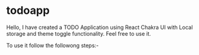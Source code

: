 # todoapp
Hello, I have created a TODO Application using React Chakra UI with Local storage and theme toggle functionality.
Feel free to use it.

To use it follow the followong steps:-
